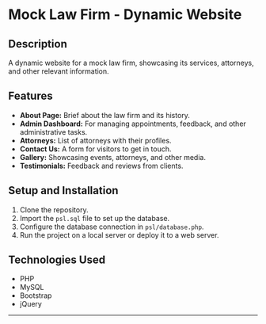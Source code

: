 # Mock Law Firm - Dynamic Website

## Description
A dynamic website for a mock law firm, showcasing its services, attorneys, and other relevant information.

## Features
- **About Page:** Brief about the law firm and its history.
- **Admin Dashboard:** For managing appointments, feedback, and other administrative tasks.
- **Attorneys:** List of attorneys with their profiles.
- **Contact Us:** A form for visitors to get in touch.
- **Gallery:** Showcasing events, attorneys, and other media.
- **Testimonials:** Feedback and reviews from clients.

## Setup and Installation
1. Clone the repository.
2. Import the `psl.sql` file to set up the database.
3. Configure the database connection in `psl/database.php`.
4. Run the project on a local server or deploy it to a web server.

## Technologies Used
- PHP
- MySQL
- Bootstrap
- jQuery

---
